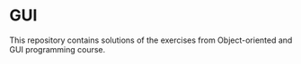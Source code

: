 # GUI
This repository contains solutions of the exercises from Object-oriented and GUI programming course.
